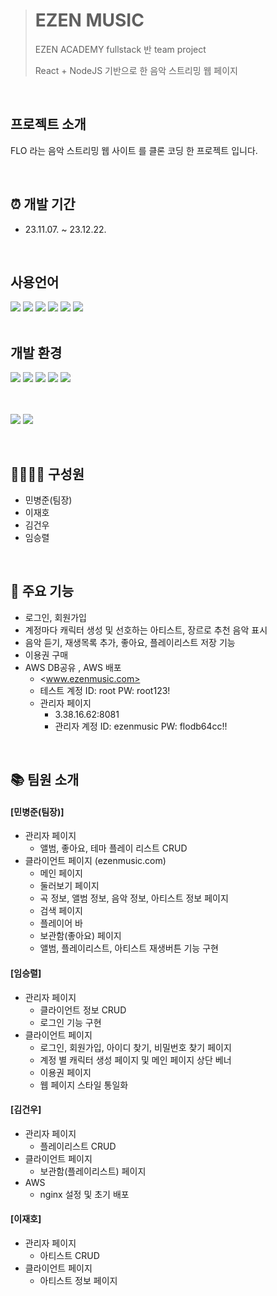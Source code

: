 >#  EZEN MUSIC
>
>EZEN ACADEMY fullstack 반 team project
>
>React + NodeJS 기반으로 한 음악 스트리밍 웹 페이지

<br>

## 프로젝트 소개

FLO 라는 음악 스트리밍 웹 사이트 를 클론 코딩 한 프로젝트 입니다.

<br>

## ⏰ 개발 기간

- 23.11.07. ~ 23.12.22.

<br>

## 사용언어

<div>
<img src="https://img.shields.io/badge/html5-E34F26?style=for-the-badge&logo=html5&logoColor=white">
<img src="https://img.shields.io/badge/css-1572B6?style=for-the-badge&logo=css3&logoColor=white">
<img src="https://img.shields.io/badge/javascript-F7DF1E?style=for-the-badge&logo=javascript&logoColor=black">
<img src="https://img.shields.io/badge/jquery-0769AD?style=for-the-badge&logo=jquery&logoColor=white">
<img src="https://img.shields.io/badge/bootstrap5-7952B3?style=for-the-badge&logo=bootstrap&logoColor=white">
<img src="https://img.shields.io/badge/Tailwind CSS-06B6D4?style=for-the-badge&logo=Tailwind CSS&logoColor=white">
</div>

<br>

## 개발 환경

<div>
<img src="https://img.shields.io/badge/windows-0078D6?style=for-the-badge&logo=windows&logoColor=white">
<img src="https://img.shields.io/badge/React-61DAFB?style=for-the-badge&logo=React&logoColor=black"/>
<img src="https://img.shields.io/badge/Node.js-339933?style=for-the-badge&logo=Node.js&logoColor=white"/>
<img src="https://img.shields.io/badge/mysql8.0.33-4479A1?style=for-the-badge&logo=mysql&logoColor=white">
<img src="https://img.shields.io/badge/Express-000000?style=for-the-badge&logo=Express&logoColor=white"/>
  
<br><br>
<img src="https://img.shields.io/badge/aws-FF9900?style=for-the-badge&logo=amazonaws&logoColor=white">
<img src="https://img.shields.io/badge/github-181717?style=for-the-badge&logo=github&logoColor=white">
</div>

<br>

## 👩‍👩‍👦‍👦 구성원
- 민병준(팀장)
- 이재호
- 김건우
- 임승렬
<br>

## 📌 주요 기능
- 로그인, 회원가입
- 계정마다 캐릭터 생성 및 선호하는 아티스트, 장르로 추천 음악 표시
- 음악 듣기, 재생목록 추가, 좋아요, 플레이리스트 저장 기능
- 이용권 구매
- AWS DB공유 , AWS 배포 
  - <www.ezenmusic.com>
  - 테스트 계정 ID: root PW: root123!
  - 관리자 페이지
    - 3.38.16.62:8081
    - 관리자 계정 ID: ezenmusic PW: flodb64cc!!
<br>

## 📚 팀원 소개
#### [민병준(팀장)]
+ 관리자 페이지
  + 앨범, 좋아요, 테마 플레이 리스트 CRUD
+ 클라이언트 페이지 (ezenmusic.com)
  + 메인 페이지 
  + 둘러보기 페이지
  + 곡 정보, 앨범 정보, 음악 정보, 아티스트 정보 페이지
  + 검색 페이지
  + 플레이어 바
  + 보관함(좋아요) 페이지
  + 앨범, 플레이리스트, 아티스트 재생버튼 기능 구현
    
#### [임승렬]
+ 관리자 페이지
  + 클라이언트 정보 CRUD
  + 로그인 기능 구현
+ 클라이언트 페이지
  + 로그인, 회원가입, 아이디 찾기, 비밀번호 찾기 페이지
  + 계정 별 캐릭터 생성 페이지 및 메인 페이지 상단 베너 
  + 이용권 페이지
  + 웹 페이지 스타일 통일화
 
#### [김건우]
+ 관리자 페이지
  + 플레이리스트 CRUD
+ 클라이언트 페이지
  + 보관함(플레이리스트) 페이지
+ AWS
  + nginx 설정 및 초기 배포
 
#### [이재호]
+ 관리자 페이지
  + 아티스트 CRUD
+ 클라이언트 페이지
  + 아티스트 정보 페이지
